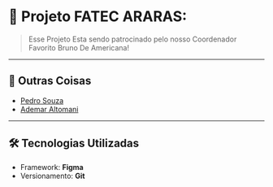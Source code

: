 # 📘 Projeto FATEC ARARAS: 

> Esse Projeto Esta sendo patrocinado pelo nosso Coordenador Favorito Bruno De Americana!

---

## 📌 Outras Coisas

- [Pedro Souza](https://github.com/PedroSouza77)
- [Ademar Altomani](https://github.com/Ademar-Altomani-FATEC)

---

## 🛠 Tecnologias Utilizadas

- Framework: **Figma**
- Versionamento: **Git**

